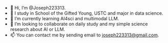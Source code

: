 - 👋 Hi, I’m @Joseph223313.
- 👀 I study in School of the Gifted Young, USTC and major in data science.
- 🌱 I’m currently learning AI4sci and multimodal LLM.
- 💞️ I’m looking to collaborate on daily study and my simple science research about AI or LLM.
- 📫 You can contact me by sending email to joseph223313@gmail.com.

<!---
Joseph223313/Joseph223313 is a ✨ special ✨ repository because its `README.md` (this file) appears on your GitHub profile.
You can click the Preview link to take a look at your changes.
--->
